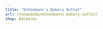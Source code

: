 ```yaml
---
title: "Entenmann's Bakery Outlet"
url: /tonawanda/entenmanns-bakery-outlet/
shop: Bäckerei
---
```

